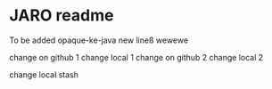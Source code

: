 # JARO readme
To be added opaque-ke-java
new lineß
wewewe

change on github 1
change local  1
change on github 2
change local 2

change local stash